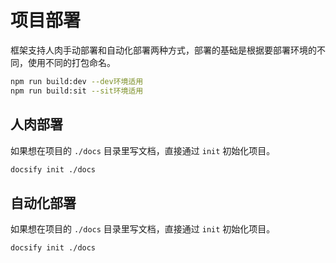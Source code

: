# 项目部署

框架支持人肉手动部署和自动化部署两种方式，部署的基础是根据要部署环境的不同，使用不同的打包命名。

```bash
npm run build:dev --dev环境适用
npm run build:sit --sit环境适用
```

## 人肉部署

如果想在项目的 `./docs` 目录里写文档，直接通过 `init` 初始化项目。

```bash
docsify init ./docs
```

## 自动化部署

如果想在项目的 `./docs` 目录里写文档，直接通过 `init` 初始化项目。

```bash
docsify init ./docs
```